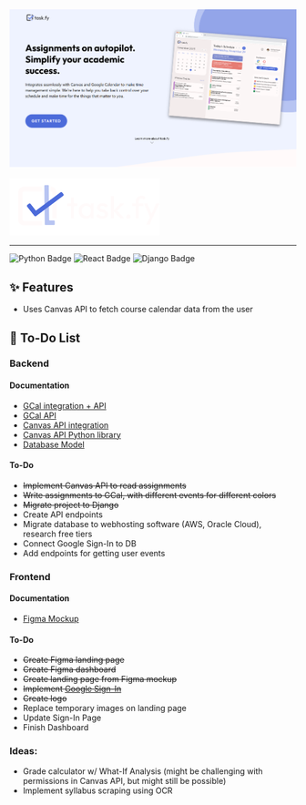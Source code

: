<img alt="task.fy logo" src = "./taskfy_showcase.png" />
<br /><br />
<img alt="task.fy logo" src = "./logo-white.svg" height="100" />

---

![Python Badge](https://img.shields.io/badge/Python-3.9-3776AB.svg?style=flat&logo=python&logoColor=white)
![React Badge](https://img.shields.io/badge/React-18.2-blue?style=flat&logo=react&color=%2361DAFB)
![Django Badge](https://img.shields.io/badge/Django-4.2.9-green?style=flat&logo=django&color=%23092E20)

## ✨ Features
- Uses Canvas API to fetch course calendar data from the user

## 📝 To-Do List
### Backend
#### Documentation
- [GCal integration + API](https://developers.google.com/calendar/api/guides/overview)
- [GCal API](https://googleapis.github.io/google-api-python-client/docs/dyn/calendar_v3.html)
- [Canvas API integration](https://canvas.instructure.com/doc/api/)
- [Canvas API Python library](https://github.com/ucfopen/canvasapi/blob/524bfd707326dc6d154f886f0f2270d19fd1ffa1/README.md#installation)
- [Database Model](https://drawsql.app/teams/taskfy/diagrams/task-fy)

 #### To-Do
- ~~Implement Canvas API to read assignments~~
- ~~Write assignments to GCal, with different events for different colors~~
- ~~Migrate project to Django~~
- Create API endpoints
- Migrate database to webhosting software (AWS, Oracle Cloud), research free tiers
- Connect Google Sign-In to DB
- Add endpoints for getting user events

### Frontend
#### Documentation
- [Figma Mockup](https://www.figma.com/file/klbpd51vH3ZTmlCd7HwsqG/task.fy-design?type=design&node-id=0%3A1&mode=design&t=xtSBpJVQjfBVa1Ak-1)

#### To-Do
- ~~Create Figma landing page~~
- ~~Create Figma dashboard~~
- ~~Create landing page from Figma mockup~~
- ~~Implement [Google Sign-In](https://developers.google.com/identity/sign-in/web/sign-in)~~
- ~~Create logo~~
- Replace temporary images on landing page
- Update Sign-In Page
- Finish Dashboard

### Ideas:
- Grade calculator w/ What-If Analysis (might be challenging with permissions in Canvas API, but might still be possible)
- Implement syllabus scraping using OCR
